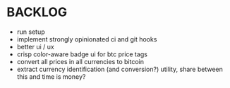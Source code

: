 # BACKLOG

- run setup
- implement strongly opinionated ci and git hooks
- better ui / ux
- crisp color-aware badge ui for btc price tags
- convert all prices in all currencies to bitcoin
- extract currency identification (and conversion?) utility, share between this and time is money?
